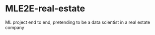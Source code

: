 # MLE2E-real-estate
ML project end to end, pretending to be a data scientist in a real estate company
